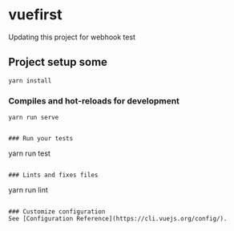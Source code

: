 # vuefirst

Updating this project for webhook test
## Project setup some
```
yarn install
```

### Compiles and hot-reloads for development
```
yarn run serve
```


```

### Run your tests
```
yarn run test
```

### Lints and fixes files
```
yarn run lint
```

### Customize configuration
See [Configuration Reference](https://cli.vuejs.org/config/).
